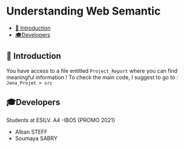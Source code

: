 # Understanding Web Semantic

- [📍 Introduction](#-introduction)
- [🎓Developers](#Developers)

## 📍 Introduction

You have access to a file entitled `Project_Report` where you can find meaningful information !
To check the main code, I suggest to go to : `Jena_Projet > src`

## 🎓Developers
Students at ESILV. A4 -IBO5 {PROMO 2021}
* Alban STEFF
* Soumaya SABRY
